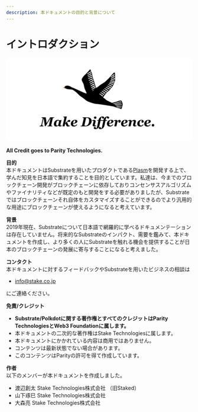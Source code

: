 ```yaml
---
description: 本ドキュメントの目的と背景について
---
```


# イントロダクション

![](.gitbook/assets/screen-shot-2019-06-01-at-16.49.29.png)

**All Credit goes to Parity Technologies.**

**目的**  
本ドキュメントはSubstrateを用いたプロダクトである[Plasm](https://medium.com/staked-technologies/plasm-plasma-on-substrate-16f017fc41e)を開発する上で、学んだ知見を日本語で集約することを目的としています。私達は、今までのブロックチェーン開発がブロックチェーンに依存しておりコンセンサスアルゴリズムやファイナリティなどが既定のもと開発をする必要がありましたが、Substrateではブロックチェーンそれ自体をカスタマイズすることができるのでより汎用的な用途にブロックチェーンが使えるようになると考えています。

**背景**  
2019年現在、Substrateについて日本語で網羅的に学べるドキュメンテーションは存在していません。将来的なSubstrateのインパクト、需要を鑑みて、本ドキュメントを作成し、より多くの人にSubstrateを触れる機会を提供することが日本のブロックチェーンの発展に寄与することになると考えました。

**コンタクト**  
本ドキュメントに対するフィードバックやSubstrateを用いたビジネスの相談は

* info@stake.co.jp

にご連絡ください。

**免責/クレジット**

* **Substrate/Polkdotに関する著作権とすべてのクレジットはParity TechnologiesとWeb3 Foundationに属します。**
* 本ドキュメントの二次的な著作権はStake Technologiesに属します。
* 本ドキュメントにかかれている内容は商用ではありません。
* コンテンツは最新状態でない場合があります。
* このコンテンツはParityの許可を得て作成しています。

**作者**  
以下のメンバーが本ドキュメントを作成しました。

* 渡辺創太  Stake Technologies株式会社 （旧Staked）
* 山下琢巳 Stake Technologies株式会社 
* 大森亮  Stake Technologies株式会社

